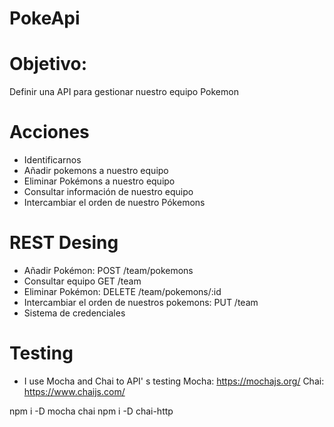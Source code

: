 # PokeApi
# Objetivo:
Definir una API para gestionar nuestro equipo Pokemon

# Acciones
- Identificarnos
- Añadir pokemons a nuestro equipo
- Eliminar Pokémons a nuestro equipo
- Consultar información de nuestro equipo
- Intercambiar el orden de nuestro Pókemons

# REST Desing
- Añadir Pokémon: POST /team/pokemons
- Consultar equipo GET /team
- Eliminar Pokémon: DELETE /team/pokemons/:id
- Intercambiar el orden de nuestros pokemons: PUT /team
- Sistema de credenciales

# Testing
- I use Mocha and Chai to API' s testing 
Mocha: https://mochajs.org/
Chai: https://www.chaijs.com/

npm i -D mocha chai
npm i -D chai-http